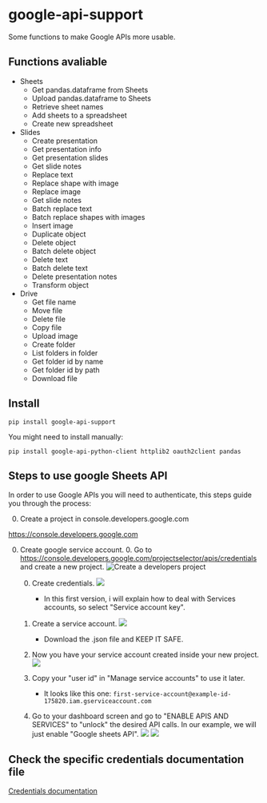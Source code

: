 # google-api-support

Some functions to make Google APIs more usable. 

## Functions avaliable

* Sheets
    * Get pandas.dataframe from Sheets
    * Upload pandas.dataframe to Sheets
    * Retrieve sheet names
    * Add sheets to a spreadsheet
    * Create new spreadsheet
* Slides
    * Create presentation
    * Get presentation info
    * Get presentation slides
    * Get slide notes
    * Replace text
    * Replace shape with image
    * Replace image
    * Get slide notes
    * Batch replace text
    * Batch replace shapes with images
    * Insert image
    * Duplicate object
    * Delete object
    * Batch delete object
    * Delete text
    * Batch delete text
    * Delete presentation notes
    * Transform object
* Drive
    * Get file name
    * Move file
    * Delete file
    * Copy file
    * Upload image
    * Create folder
    * List folders in folder
    * Get folder id by name
    * Get folder id by path
    * Download file


## Install

`pip install google-api-support`

You might need to install manually:

`pip install google-api-python-client httplib2 oauth2client pandas`

## Steps to use google Sheets API

In order to use Google APIs you will need to authenticate, this steps guide you through the process:

0. Create a project in console.developers.google.com

https://console.developers.google.com

0. Create google service account.
    0. Go to https://console.developers.google.com/projectselector/apis/credentials and create a new project.
    ![Create a developers project](docs/img/create_project.PNG)
    
    0. Create credentials.
    ![](docs/img/choose_credentials.PNG)
        * In this first version, i will explain how to deal with Services accounts, so select "Service account key".
    
    0. Create a service account.
    ![](docs/img/create_service_account.PNG)
        * Download the .json file and KEEP IT SAFE.
    
    0. Now you have your service account created inside your new project.
    ![](docs/img/create_service_account.PNG)
    
    0. Copy your "user id" in "Manage service accounts" to use it later.
        * It looks like this one: `first-service-account@example-id-175820.iam.gserviceaccount.com`
    
    0. Go to your dashboard screen and go to "ENABLE APIS AND SERVICES" to "unlock" the desired API calls.
    In our example, we will just enable "Google sheets API".
    ![](docs/img/enable_apis.PNG)
    ![](docs/img/activate_sheets.PNG)


## Check the specific credentials documentation file

[Credentials documentation](/docs/setup_credentials.md)

